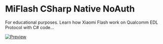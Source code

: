 # MiFlash CSharp Native NoAuth
For educational purposes. Learn how Xiaomi Flash work on Qualcomm EDL Protocol with C# code...

[![Preview](https://i.ibb.co/XZCyLFx4/image.png)](https://ibb.co/VWqH9MYN)
